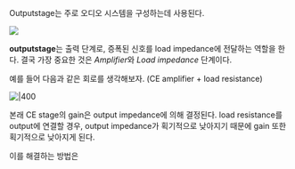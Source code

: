 Outputstage는 주로 오디오 시스템을 구성하는데 사용된다. 

![](https://i.imgur.com/DjJC6Wk.png)
 
**outputstage**는 출력 단계로, 증폭된 신호를 load impedance에 전달하는 역할을 한다.
결국 가장 중요한 것은 *Amplifier*와 *Load impedance* 단계이다. 

예를 들어 다음과 같은 회로를 생각해보자. (CE amplifier + load resistance)

![|400](https://i.imgur.com/50ARtAW.png)

본래 CE stage의 gain은 output impedance에 의해 결정된다. load resistance를 output에 연결할 경우, output impedance가 획기적으로 낮아지기 때문에 gain 또한 획기적으로 낮아지게 된다. 

이를 해결하는 방법은 